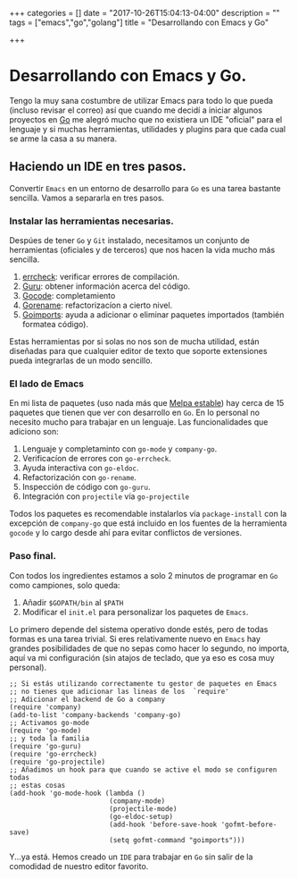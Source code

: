 +++
categories = []
date = "2017-10-26T15:04:13-04:00"
description = ""
tags = ["emacs","go","golang"]
title = "Desarrollando con Emacs y Go"

+++

# Desarrollando con Emacs y Go.

Tengo la muy sana costumbre de utilizar Emacs para todo lo que pueda (incluso
revisar el correo) así que cuando me decidí a iniciar algunos proyectos en
[Go](https://golang.org ) me alegró mucho que no existiera un IDE "oficial" para
el lenguaje y si muchas herramientas, utilidades y plugins para que cada cual se
arme la casa a su manera.


## Haciendo un IDE en tres pasos.

Convertir `Emacs` en un entorno de desarrollo para `Go` es una tarea bastante
sencilla. Vamos a separarla en tres pasos.

### Instalar las herramientas necesarias.

Despúes de tener `Go` y `Git` instalado, necesitamos un conjunto de herramientas
(oficiales y de terceros) que nos hacen la vida mucho más sencilla.

1. [errcheck](http://github.com/kisielk/errcheck ): verificar errores de compilación.
2. [Guru](http://golang.com/x/tools/cmd/guru ): obtener información acerca del código.
3. [Gocode](http://github.com/nsf/gocode ): completamiento
4. [Gorename](http://golang.org/x/tools/cmd/gorename ): refactorizacíon a cierto
   nivel.
4. [Goimports](http://golang.org/x/tools/cmd/goimports ): ayuda a adicionar o
    eliminar paquetes importados (también formatea código).

Estas herramientas por si solas no nos son de mucha utilidad, están diseñadas
para que cualquier editor de texto que soporte extensiones pueda integrarlas de
un modo sencillo.


### El lado de Emacs

En mi lista de paquetes (uso nada más que [Melpa
estable](http://melpa.org/packages/ )) hay cerca de 15 paquetes que tienen que
ver con desarrollo en `Go`. En lo personal no necesito mucho para trabajar en un
lenguaje. Las funcionalidades que adiciono son:

1. Lenguaje y completaminto con `go-mode` y `company-go`.
2. Verificacíon de errores con `go-errcheck`.
3. Ayuda interactiva con `go-eldoc`.
4. Refactorización con `go-rename`.
5. Inspección de código con `go-guru`.
6. Integración con `projectile` vía `go-projectile`

Todos los paquetes es recomendable instalarlos vía `package-install` con la
excepción de `company-go` que está incluido en los fuentes de la herramienta
`gocode` y lo cargo desde ahí para evitar conflictos de versiones.

### Paso final.

Con todos los ingredientes estamos a solo 2 minutos de programar en `Go` como
campiones, solo queda:

1. Añadir `$GOPATH/bin` al `$PATH`
2. Modificar el `init.el` para personalizar los paquetes de `Emacs`.

Lo primero depende del sistema operativo donde estés, pero de todas formas es
una tarea trivial. Si eres relativamente nuevo en `Emacs` hay grandes
posibilidades de que no sepas como hacer lo segundo, no importa, aquí va mi
configuración (sin atajos de teclado, que ya eso es cosa muy personal).

```
;; Si estás utilizando correctamente tu gestor de paquetes en Emacs
;; no tienes que adicionar las lineas de los  `require'
;; Adicionar el backend de Go a company
(require 'company)
(add-to-list 'company-backends 'company-go)
;; Activamos go-mode
(require 'go-mode)
;; y toda la familia
(require 'go-guru)
(require 'go-errcheck)
(require 'go-projectile)
;; Añadimos un hook para que cuando se active el modo se configuren todas
;; estas cosas
(add-hook 'go-mode-hook (lambda ()
                         (company-mode)
                         (projectile-mode)
                         (go-eldoc-setup)
                         (add-hook 'before-save-hook 'gofmt-before-save)
                         (setq gofmt-command "goimports")))

```

Y...ya está. Hemos creado un `IDE` para trabajar en `Go` sin salir de la
comodidad de nuestro editor favorito.
